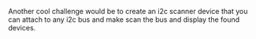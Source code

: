 Another cool challenge would be to create an i2c scanner device that you can attach to any i2c bus and make scan the bus and display the found devices.